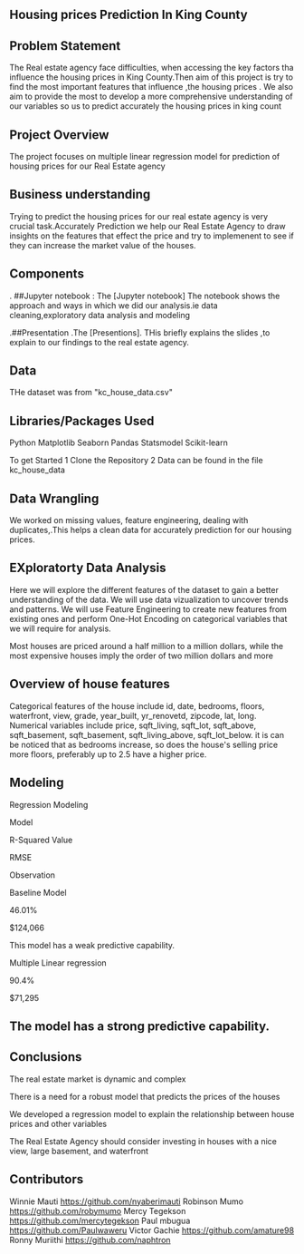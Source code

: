
## Housing prices Prediction In King County
## Problem Statement
The Real estate agency face difficulties, when accessing the key factors tha influence the housing prices in King County.Then aim of this project is try to find the most important features that influence ,the housing prices . We also aim to provide the most to develop a more comprehensive understanding of our variables so us to predict accurately the housing prices in king count

## Project Overview
The project focuses on multiple linear regression model for prediction of housing prices for our Real Estate agency

## Business understanding
Trying to predict the housing prices for our real estate agency is very crucial task.Accurately Prediction we help our Real Estate Agency to draw insights on the features that effect the price and try to implemenent to see if they can increase the market value of the houses.

## Components
. ##Jupyter notebook : The [Jupyter notebook] The notebook shows the approach and ways in which we did our analysis.ie data cleaning,exploratory data analysis and modeling

.##Presentation .The [Presentions]. THis briefly explains the slides ,to explain to our findings to the real estate agency.

## Data
THe dataset was from "kc_house_data.csv"

## Libraries/Packages Used
Python Matplotlib Seaborn Pandas Statsmodel Scikit-learn

To get Started
1 Clone the Repository 2 Data can be found in the file kc_house_data

## Data Wrangling
We worked on missing values, feature engineering, dealing with duplicates,.This helps a clean data for accurately prediction for our housing prices.

## EXploratorty Data Analysis
Here we will explore the different features of the dataset to gain a better understanding of the data. We will use data vizualization to uncover trends and patterns. We will use Feature Engineering to create new features from existing ones and perform One-Hot Encoding on categorical variables that we will require for analysis.

Most houses are priced around a half million to a million dollars, while the most expensive houses imply the order of two million dollars and more

## Overview of house features
Categorical features of the house include id, date, bedrooms, floors, waterfront, view, grade, year_built, yr_renovetd, zipcode, lat, long. Numerical variables include price, sqft_living, sqft_lot, sqft_above, sqft_basement, sqft_basement, sqft_living_above, sqft_lot_below. it is can be noticed that as bedrooms increase, so does the house's selling price more floors, preferably up to 2.5 have a higher price.

## Modeling
Regression Modeling

Model

R-Squared Value

RMSE

Observation

Baseline Model

46.01%

$124,066

This model has a weak predictive capability.

Multiple Linear regression

90.4%

$71,295

## The model has a strong predictive capability.

## Conclusions
The real estate market is dynamic and complex

There is a need for a robust model that predicts the prices of the houses

We developed a regression model to explain the relationship between house prices and other variables

The Real Estate Agency should consider investing in houses with a nice view, large basement, and waterfront

## Contributors
Winnie Mauti https://github.com/nyaberimauti Robinson Mumo https://github.com/robymumo Mercy Tegekson https://github.com/mercytegekson Paul mbugua https://github.com/Paulwaweru Victor Gachie https://github.com/amature98
Ronny Muriithi https://github.com/naphtron

